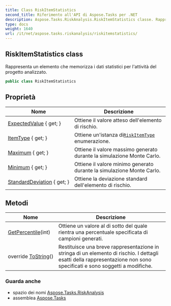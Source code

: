 ```yaml
---
title: Class RiskItemStatistics
second_title: Riferimento all'API di Aspose.Tasks per .NET
description: Aspose.Tasks.RiskAnalysis.RiskItemStatistics classe. Rappresenta un elemento che memorizza i dati statistici per lattività del progetto analizzato.
type: docs
weight: 1640
url: /it/net/aspose.tasks.riskanalysis/riskitemstatistics/
---
```

## RiskItemStatistics class

Rappresenta un elemento che memorizza i dati statistici per l'attività del progetto analizzato.

```csharp
public class RiskItemStatistics
```

## Proprietà

| Nome | Descrizione |
| --- | --- |
| [ExpectedValue](../../aspose.tasks.riskanalysis/riskitemstatistics/expectedvalue/) { get; } | Ottiene il valore atteso dell'elemento di rischio. |
| [ItemType](../../aspose.tasks.riskanalysis/riskitemstatistics/itemtype/) { get; } | Ottiene un'istanza di[`RiskItemType`](../riskitemtype/) enumerazione. |
| [Maximum](../../aspose.tasks.riskanalysis/riskitemstatistics/maximum/) { get; } | Ottiene il valore massimo generato durante la simulazione Monte Carlo. |
| [Minimum](../../aspose.tasks.riskanalysis/riskitemstatistics/minimum/) { get; } | Ottiene il valore minimo generato durante la simulazione Monte Carlo. |
| [StandardDeviation](../../aspose.tasks.riskanalysis/riskitemstatistics/standarddeviation/) { get; } | Ottiene la deviazione standard dell'elemento di rischio. |

## Metodi

| Nome | Descrizione |
| --- | --- |
| [GetPercentile](../../aspose.tasks.riskanalysis/riskitemstatistics/getpercentile/)(int) | Ottiene un valore al di sotto del quale rientra una percentuale specificata di campioni generati. |
| override [ToString](../../aspose.tasks.riskanalysis/riskitemstatistics/tostring/)() | Restituisce una breve rappresentazione in stringa di un elemento di rischio. I dettagli esatti della rappresentazione non sono specificati e sono soggetti a modifiche. |

### Guarda anche

* spazio dei nomi [Aspose.Tasks.RiskAnalysis](../../aspose.tasks.riskanalysis/)
* assemblea [Aspose.Tasks](../../)


